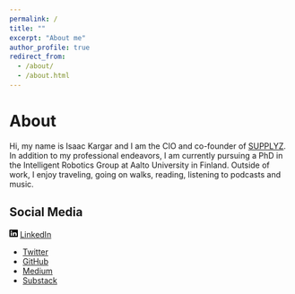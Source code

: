 ```yaml
---
permalink: /
title: ""
excerpt: "About me"
author_profile: true
redirect_from: 
  - /about/
  - /about.html
---
```


# About
Hi, my name is Isaac Kargar and I am the CIO and co-founder of [SUPPLYZ](https://www.supplyz.eu/). In addition to my professional endeavors, I am currently pursuing a PhD in the Intelligent Robotics Group at Aalto University in Finland. Outside of work, I enjoy traveling, going on walks, reading, listening to podcasts and music.

## Social Media


<img src="../images/linkedin.svg" width="15" height="15"> [LinkedIn](https://www.linkedin.com/in/eshagh-kargar/)
- [Twitter](https://twitter.com/kargarisaac)
- [GitHub](https://github.com/kargarisaac)
- [Medium](https://kargarisaac.medium.com/)
- [Substack](https://kargarisaac.substack.com/)


